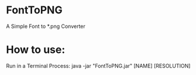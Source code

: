 # FontToPNG
A Simple Font to *.png Converter

# How to use:
Run in a Terminal Process:
 java -jar "FontToPNG.jar" [NAME] [RESOLUTION]
